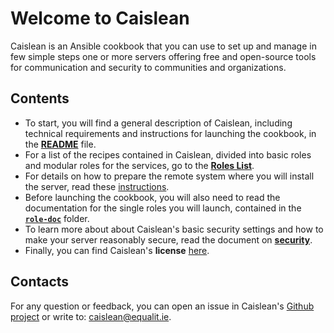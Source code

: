 # Welcome to Caislean

Caislean is an Ansible cookbook that you can use to set up and manage in
few simple steps one or more servers offering free and open-source tools for
communication and security to communities and organizations.

## Contents

* To start, you will find a general description of Caislean, including technical
requirements and instructions for launching the cookbook, in the
**[README](README.md)** file.
* For a list of the recipes contained in Caislean, divided into basic roles and
  modular roles for the services, go to the **[Roles List](doc/roles_list.md)**.
* For details on how to prepare the remote system where you will install the
  server, read these [instructions](doc/debian-installation.md).
* Before launching the cookbook, you will also need to read the documentation
  for the single roles you will launch, contained in the
  **[`role-doc`](doc/role-doc)** folder.
* To learn more about about Caislean's basic security settings and how to make
  your server reasonably secure, read the document on
  **[security](doc/security.md)**.
* Finally, you can find Caislean's **license** [here](LICENSE).

## Contacts

For any question or feedback, you can open an issue in Caislean's [Github
project](https://github.com/equalitie/Caislean/issues) or write to:
caislean@equalit.ie.
